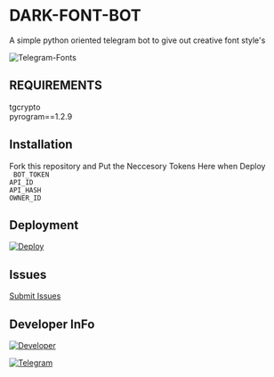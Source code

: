 # DARK-FONT-BOT
A simple python oriented telegram bot to give out creative font style's

![Telegram-Fonts](https://user-images.githubusercontent.com/95665347/166631525-bfb074ba-c739-4177-87db-48b83826d6e4.jpg)

## REQUIREMENTS

tgcrypto<br>
pyrogram==1.2.9

## Installation

Fork this repository and
Put the Neccesory Tokens Here when Deploy<br>
     ` BOT_TOKEN`<br>
      `API_ID`<br>
      `API_HASH`<br>
      `OWNER_ID`

## Deployment

[![Deploy](https://www.herokucdn.com/deploy/button.svg)](https://heroku.com/deploy?template=https://github.com/DARKEMPIRESL/DARK-FONT-BOT)
     
## Issues 

[Submit Issues](https://github.com/DARKEMPIRESL/DARK-FONT-BOT/issues)

## Developer InFo

[![Developer](https://contributors-img.web.app/image?repo=DARKEMPIRESL/DARK-FONT-BOT)](https://github.com/DARKEMPIRESL)

[![Telegram](https://img.shields.io/badge/Telegram-grey?style=for-the-badge&logo=telegram)](https://telegram.me/SL_BOTS_TM)

